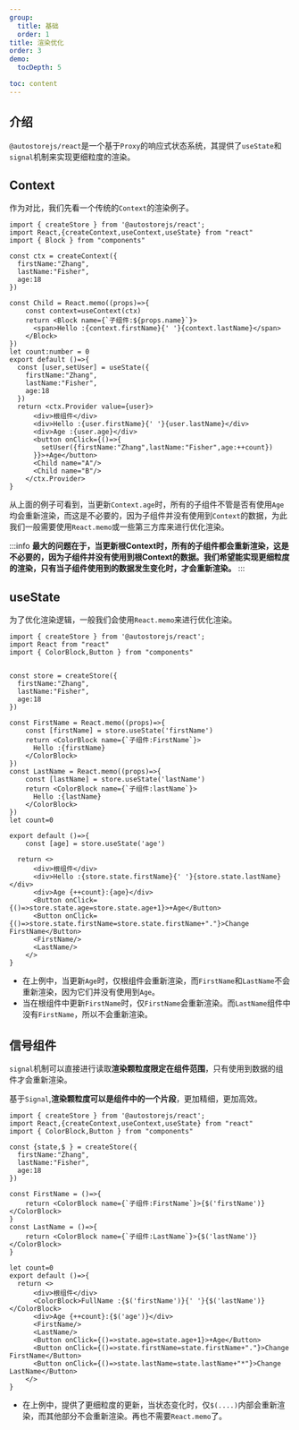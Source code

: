 ```yaml
---
group:
  title: 基础
  order: 1 
title: 渲染优化
order: 3 
demo:
  tocDepth: 5

toc: content  
---
```


## 介绍


`@autostorejs/react`是一个基于`Proxy`的响应式状态系统，其提供了`useState`和`signal`机制来实现更细粒度的渲染。

##  **Context**

作为对比，我们先看一个传统的`Context`的渲染例子。

```tsx
import { createStore } from '@autostorejs/react';
import React,{createContext,useContext,useState} from "react"
import { Block } from "components"

const ctx = createContext({
  firstName:"Zhang",
  lastName:"Fisher",
  age:18
})

const Child = React.memo((props)=>{
    const context=useContext(ctx)
    return <Block name={`子组件:${props.name}`}>
      <span>Hello :{context.firstName}{' '}{context.lastName}</span> 
    </Block>
})
let count:number = 0
export default ()=>{
  const [user,setUser] = useState({
    firstName:"Zhang",
    lastName:"Fisher",
    age:18
  })
  return <ctx.Provider value={user}>
      <div>根组件</div>
      <div>Hello :{user.firstName}{' '}{user.lastName}</div>
      <div>Age :{user.age}</div>
      <button onClick={()=>{
        setUser({firstName:"Zhang",lastName:"Fisher",age:++count})
      }}>+Age</button>
      <Child name="A"/>
      <Child name="B"/>
    </ctx.Provider>
}

```

从上面的例子可看到，当更新`Context.age`时，所有的子组件不管是否有使用`Age`均会重新渲染，而这是不必要的，因为子组件并没有使用到`Context`的数据，为此我们一般需要使用`React.memo`或一些第三方库来进行优化渲染。

:::info
**最大的问题在于，当更新根Context时，所有的子组件都会重新渲染，这是不必要的，因为子组件并没有使用到根Context的数据。我们希望能实现更细粒度的渲染，只有当子组件使用到的数据发生变化时，才会重新渲染。**
::: 

## useState

为了优化渲染逻辑，一般我们会使用`React.memo`来进行优化渲染。

```tsx
import { createStore } from '@autostorejs/react';
import React from "react"
import { ColorBlock,Button } from "components"


const store = createStore({
  firstName:"Zhang",
  lastName:"Fisher",
  age:18
})

const FirstName = React.memo((props)=>{
    const [firstName] = store.useState('firstName') 
    return <ColorBlock name={`子组件:FirstName`}>
      Hello :{firstName} 
    </ColorBlock>
})
const LastName = React.memo((props)=>{
    const [lastName] = store.useState('lastName') 
    return <ColorBlock name={`子组件:lastName`}>
      Hello :{lastName}
    </ColorBlock>
})
let count=0

export default ()=>{ 
    const [age] = store.useState('age') 

  return <>
      <div>根组件</div>
      <div>Hello :{store.state.firstName}{' '}{store.state.lastName}</div>
      <div>Age {++count}:{age}</div>
      <Button onClick={()=>store.state.age=store.state.age+1}>+Age</Button>
      <Button onClick={()=>store.state.firstName=store.state.firstName+"."}>Change FirstName</Button>
      <FirstName/>
      <LastName/>
    </>
}

```

- 在上例中，当更新`Age`时，仅根组件会重新渲染，而`FirstName`和`LastName`不会重新渲染，因为它们并没有使用到`Age`。
- 当在根组件中更新`FirstName`时，仅`FirstName`会重新渲染。而`LastName`组件中没有`FirstName`，所以不会重新渲染。

## 信号组件


`signal`机制可以直接进行读取**渲染颗粒度限定在组件范围**，只有使用到数据的组件才会重新渲染。

基于`Signal`,**渲染颗粒度可以是组件中的一个片段**，更加精细，更加高效。

```tsx
import { createStore } from '@autostorejs/react';
import React,{createContext,useContext,useState} from "react"
import { ColorBlock,Button } from "components"
 
const {state,$ } = createStore({
  firstName:"Zhang",
  lastName:"Fisher",
  age:18
})

const FirstName = ()=>{
    return <ColorBlock name={`子组件:FirstName`}>{$('firstName')}</ColorBlock>
}
const LastName = ()=>{
    return <ColorBlock name={`子组件:LastName`}>{$('lastName')}</ColorBlock>
}

let count=0
export default ()=>{ 
  return <>
      <div>根组件</div>
      <ColorBlock>FullName :{$('firstName')}{' '}{$('lastName')}</ColorBlock>
      <div>Age {++count}:{$('age')}</div>
      <FirstName/>
      <LastName/>      
      <Button onClick={()=>state.age=state.age+1}>+Age</Button>
      <Button onClick={()=>state.firstName=state.firstName+"."}>Change FirstName</Button>
      <Button onClick={()=>state.lastName=state.lastName+"*"}>Change LastName</Button>
    </>
}

```
- 在上例中，提供了更细粒度的更新，当状态变化时，仅`$(....)`内部会重新渲染，而其他部分不会重新渲染。再也不需要`React.memo`了。

